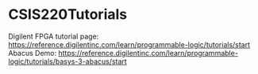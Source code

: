 # CSIS220Tutorials
Digilent FPGA tutorial page: https://reference.digilentinc.com/learn/programmable-logic/tutorials/start
Abacus Demo: https://reference.digilentinc.com/learn/programmable-logic/tutorials/basys-3-abacus/start
